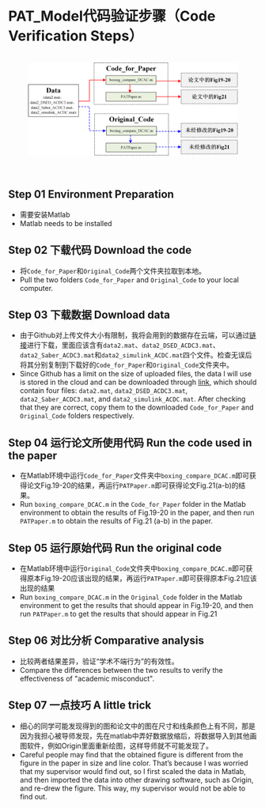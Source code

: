 # PAT_Model代码验证步骤（Code Verification Steps）
<figure>
  <br />
  <img src="Img/GuidelineForPAT.png" weight="1500">
  <figcaption>
  </figcaption>
  <br /> <br />
</figure>

## Step 01 Environment Preparation
* 需要安装Matlab
* Matlab needs to be installed
## Step 02 下载代码 Download the code
* 将`Code_for_Paper`和`Original_Code`两个文件夹拉取到本地。
* Pull the two folders `Code_for_Paper` and `Original_Code` to your local computer.
## Step 03 下载数据 Download data
* 由于Github对上传文件大小有限制，我将会用到的数据存在云端，可以通过[链接](https://1drv.ms/f/s!AvR41SoNKXKfbFBPmSvmluMuneI?e=aJW0x9)进行下载，里面应该含有`data2.mat`、`data2_DSED_ACDC3.mat`、`data2_Saber_ACDC3.mat`和`data2_simulink_ACDC.mat`四个文件。检查无误后将其分别复制到下载好的`Code_for_Paper`和`Original_Code`文件夹中。
* Since Github has a limit on the size of uploaded files, the data I will use is stored in the cloud and can be downloaded through [link](https://1drv.ms/f/s!AvR41SoNKXKfbFBPmSvmluMuneI?e=aJW0x9), which should contain four files: `data2.mat`, `data2_DSED_ACDC3.mat`, `data2_Saber_ACDC3.mat`, and `data2_simulink_ACDC.mat`. After checking that they are correct, copy them to the downloaded `Code_for_Paper` and `Original_Code` folders respectively.
## Step 04 运行论文所使用代码 Run the code used in the paper
* 在Matlab环境中运行`Code_for_Paper`文件夹中`boxing_compare_DCAC.m`即可获得论文Fig.19-20的结果，再运行`PATPaper.m`即可获得论文Fig.21(a-b)的结果。
* Run `boxing_compare_DCAC.m` in the `Code_for_Paper` folder in the Matlab environment to obtain the results of Fig.19-20 in the paper, and then run `PATPaper.m` to obtain the results of Fig.21 (a-b) in the paper.
## Step 05 运行原始代码 Run the original code
* 在Matlab环境中运行`Original_Code`文件夹中`boxing_compare_DCAC.m`即可获得原本Fig.19-20应该出现的结果，再运行`PATPaper.m`即可获得原本Fig.21应该出现的结果
* Run `boxing_compare_DCAC.m` in the `Original_Code` folder in the Matlab environment to get the results that should appear in Fig.19-20, and then run `PATPaper.m` to get the results that should appear in Fig.21

## Step 06 对比分析 Comparative analysis
* 比较两者结果差异，验证“学术不端行为”的有效性。
* Compare the differences between the two results to verify the effectiveness of "academic misconduct".
## Step 07 一点技巧 A little trick
* 细心的同学可能发现得到的图和论文中的图在尺寸和线条颜色上有不同，那是因为我担心被导师发现，先在matlab中弄好数据放缩后，将数据导入到其他画图软件，例如Origin里面重新绘图，这样导师就不可能发现了。
* Careful people may find that the obtained figure is different from the figure in the paper in size and line color. That’s because I was worried that my supervisor would find out, so I first scaled the data in Matlab, and then imported the data into other drawing software, such as Origin, and re-drew the figure. This way, my supervisor would not be able to find out.
